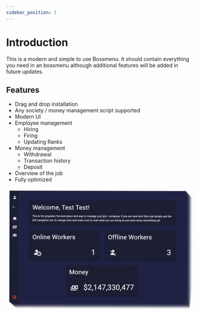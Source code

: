 ```yaml
---
sidebar_position: 1
---
```


# Introduction

This is a modern and simple to use Bossmenu. It should contain everything you need in an bossmenu although additional features will be added in future updates.

## Features

- Drag and drop installation
- Any society / money management script supported
- Modern UI
- Employee management
  - Hiring
  - Firing
  - Updating Ranks
- Money management
  - Withdrawal
  - Transaction history
  - Deposit
- Overview of the job
- Fully optimized

![Introduction Image](./assets/images/introduction1.webp)
